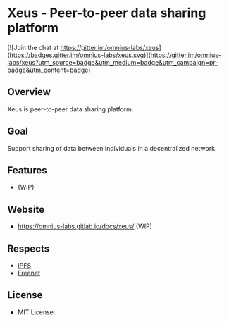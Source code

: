 # Xeus - Peer-to-peer data sharing platform

[![Join the chat at https://gitter.im/omnius-labs/xeus](https://badges.gitter.im/omnius-labs/xeus.svg)](https://gitter.im/omnius-labs/xeus?utm_source=badge&utm_medium=badge&utm_campaign=pr-badge&utm_content=badge)

## Overview

Xeus is peer-to-peer data sharing platform.

## Goal

Support sharing of data between individuals in a decentralized network.

## Features

+ (WIP)

## Website

+ <https://omnius-labs.gitlab.io/docs/xeus/> (WIP)

## Respects

+ [IPFS](https://github.com/ipfs)
+ [Freenet](https://github.com/Freenet)

## License

+ MIT License.